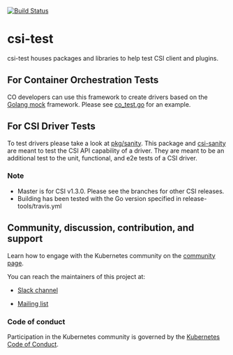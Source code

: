 [![Build Status](https://testgrid.k8s.io/sig-storage-csi-other#pull-kubernetes-csi-csi-test)](https://testgrid.k8s.io/sig-storage-csi-other#pull-kubernetes-csi-csi-test)

# csi-test

csi-test houses packages and libraries to help test CSI client and plugins.

## For Container Orchestration Tests

CO developers can use this framework to create drivers based on the
[Golang mock](https://github.com/golang/mock) framework. Please see
[co_test.go](test/co_test.go) for an example.

## For CSI Driver Tests

To test drivers please take a look at [pkg/sanity](https://github.com/kubernetes-csi/csi-test/tree/master/pkg/sanity).
This package and [csi-sanity](https://github.com/kubernetes-csi/csi-test/tree/master/cmd/csi-sanity) are meant to test
the CSI API capability of a driver. They are meant to be an additional test to the unit, functional, and e2e tests of a
CSI driver.

### Note

* Master is for CSI v1.3.0. Please see the branches for other CSI releases.
* Building has been tested with the Go version specified in release-tools/travis.yml

## Community, discussion, contribution, and support

Learn how to engage with the Kubernetes community on the [community page](http://kubernetes.io/community/).

You can reach the maintainers of this project at:

* [Slack channel](https://kubernetes.slack.com/messages/sig-storage)

* [Mailing list](https://groups.google.com/forum/#!forum/kubernetes-sig-storage)

### Code of conduct

Participation in the Kubernetes community is governed by the [Kubernetes Code of Conduct](code-of-conduct.md).
